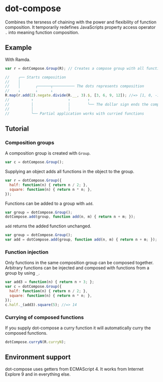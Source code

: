# dot-compose

Combines the tersness of chaining with the power and flexibility of function
composition. It temporarily redefines JavaScripts property access operator `.`
into meaning function composition.

## Example

With Ramda.

```javascript
var r = dotCompose.Group(R); // Creates a compose group with all functions in `R`

//    ╭── Starts composition
//    │
//    │       ╭──────┬────────── The dots represents composition
//    ↓       ↓      ↓
R.map(r.add(2).negate.divide(R.__, 3).$, [3, 6, 9, 12]); //=> [1, 0, -1, -2]
//          ↑                ↑        ↑
//          │                │        ╰── The dollar sign ends the composition
//          │                │
//          ╰── Partial application works with curried functions
```

## Tutorial

### Composition groups

A composition group is created with `Group`.

```javascript
var c = dotCompose.Group();
```

Supplying an object adds all functions in the object to the group.

```javascript
var r = dotCompose.Group({
  half: function(n) { return n / 2; },
  square: function(n) { return n * n; },
});
```

Functions can be added to a group with `add`.

```javascript
var group = dotCompose.Group();
dotCompose.add(group, function add(n, m) { return n + m; });
```

`add` returns the added function unchanged.

```javascript
var group = dotCompose.Group();
var add = dotCompose.add(group, function add(n, m) { return n + m; });
```

### Function injection

Only functions in the same composition group can be composed together.
Arbitrary functions can be injected and composed with functions from a group by
using `_`.

```javascript
var add3 = function(n) { return n + 3; };
var c = dotCompose.Group({
  half: function(n) { return n / 2; },
  square: function(n) { return n * n; },
});
c.half._(add3).square(5); //=> 14
```

### Currying of composed functions

If you supply dot-compose a curry function it will automatically curry the
composed functions.

```javascript
dotCompose.curryN(R.curryN);
```

## Environment support

dot-compose uses getters from ECMAScript 4. It works from Internet Explore 9
and in everything else.

